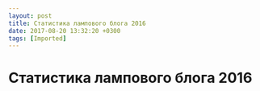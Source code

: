 ```yaml
---
layout: post
title: Статистика лампового блога 2016
date: 2017-08-20 13:32:20 +0300
tags: [Imported]
---
```

# Статистика лампового блога 2016

